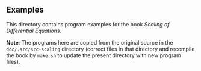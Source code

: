 ## Examples

This directory contains program examples for the book *Scaling of
Differential Equations*.

**Note**: The programs here are copied from the original source in the
`doc/.src/src-scaling` directory (correct files in that directory
and recompile the book by `make.sh` to update the present directory
with new program files).
